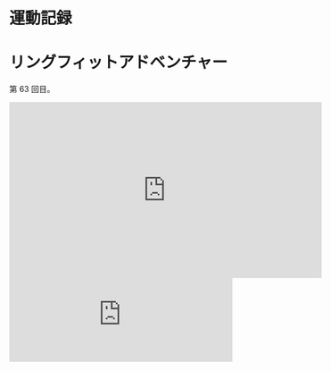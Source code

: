 



# 運動記録
# リングフィットアドベンチャー
第 63 回目。

<iframe width="560" height="315" src="https://www.youtube.com/embed/uXHPT8Q-At0" frameborder="0" allow="accelerometer; autoplay; clipboard-write; encrypted-media; gyroscope; picture-in-picture" allowfullscreen></iframe>

<iframe src="https://mastodon.noraworld.com/@noraworld/105718247983870543/embed" class="mastodon-embed" style="max-width: 100%; border: 0" width="400" allowfullscreen="allowfullscreen"></iframe><script src="https://mastodon.noraworld.com/embed.js" async="async"></script>
